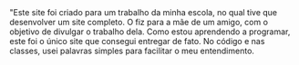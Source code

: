 
​

"Este site foi criado para um trabalho da minha escola, no qual tive que desenvolver um site completo.
O fiz para a mãe de um amigo, com o objetivo de divulgar o trabalho dela. 
Como estou aprendendo a programar, este foi o único site que consegui entregar de fato. No código e nas classes, usei palavras simples para facilitar o meu entendimento.
